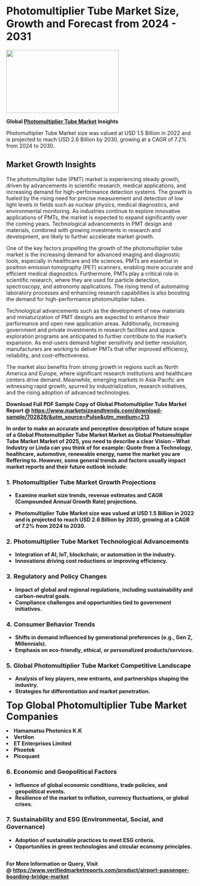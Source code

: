 <H1>Photomultiplier Tube Market Size, Growth and Forecast from 2024 - 2031</H1><img class="aligncenter size-medium wp-image-584254" src="https://thirdeyenews.in/wp-content/uploads/2024/09/Global-Market-Research-300x168.jpeg" alt="" width="300" height="168" /><p><strong>Global&nbsp;<a href="https://www.marketsizeandtrends.com/download-sample/702828/&amp;utm_source=Pulse&amp;utm_medium=213">Photomultiplier Tube Market</a> Insights</strong></p><p>Photomultiplier Tube Market size was valued at USD 1.5 Billion in 2022 and is projected to reach USD 2.6 Billion by 2030, growing at a CAGR of 7.2% from 2024 to 2030.</p><p><h2>Market Growth Insights</h2> <p>The photomultiplier tube (PMT) market is experiencing steady growth, driven by advancements in scientific research, medical applications, and increasing demand for high-performance detection systems. The growth is fueled by the rising need for precise measurement and detection of low light levels in fields such as nuclear physics, medical diagnostics, and environmental monitoring. As industries continue to explore innovative applications of PMTs, the market is expected to expand significantly over the coming years. Technological advancements in PMT design and materials, combined with growing investments in research and development, are likely to further accelerate market growth.</p> <p><strong></strong></p> <p>One of the key factors propelling the growth of the photomultiplier tube market is the increasing demand for advanced imaging and diagnostic tools, especially in healthcare and life sciences. PMTs are essential in positron emission tomography (PET) scanners, enabling more accurate and efficient medical diagnostics. Furthermore, PMTs play a critical role in scientific research, where they are used for particle detection, spectroscopy, and astronomy applications. The rising trend of automating laboratory processes and enhancing research capabilities is also boosting the demand for high-performance photomultiplier tubes.</p> <p>Technological advancements such as the development of new materials and miniaturization of PMT designs are expected to enhance their performance and open new application areas. Additionally, increasing government and private investments in research facilities and space exploration programs are anticipated to further contribute to the market’s expansion. As end-users demand higher sensitivity and better resolution, manufacturers are working to deliver PMTs that offer improved efficiency, reliability, and cost-effectiveness.</p> <p>The market also benefits from strong growth in regions such as North America and Europe, where significant research institutions and healthcare centers drive demand. Meanwhile, emerging markets in Asia-Pacific are witnessing rapid growth, spurred by industrialization, research initiatives, and the rising adoption of advanced technologies.</p> <p><strong></p><p><span class=""><strong>Download Full PDF Sample Copy of Global Photomultiplier Tube Market Report</strong> @ <a href="https://www.marketsizeandtrends.com/download-sample/702828/&amp;utm_source=Pulse&amp;utm_medium=213" target="_blank">https://www.marketsizeandtrends.com/download-sample/702828/&amp;utm_source=Pulse&amp;utm_medium=213</a></span></p><p>In order to make an accurate and perceptive description of future scope of a Global&nbsp;Photomultiplier Tube Market Market as Global&nbsp;Photomultiplier Tube Market Market of 2025, you need to describe a clear Vision &ndash; What Industry or Linda can you think of for example: Quote from a Technology, healthcare, automotive, renewable energy, name the market you are Reffering to. However, some general trends and factors usually impact market reports and their future outlook include:</p><h3>1.&nbsp;<strong>Photomultiplier Tube Market Growth Projections</strong></h3><ul><li>Examine market size trends, revenue estimates and CAGR (Compounded Annual Growth Rate) projections.</li><li><p>Photomultiplier Tube Market size was valued at USD 1.5 Billion in 2022 and is projected to reach USD 2.6 Billion by 2030, growing at a CAGR of 7.2% from 2024 to 2030.</p></li></ul><h3>2.&nbsp;<strong>Photomultiplier Tube Market Technological Advancements</strong></h3><ul><li>Integration of AI, IoT, blockchain, or automation in the industry.</li><li>Innovations driving cost reductions or improving efficiency.</li></ul><h3>3.&nbsp;<strong>Regulatory and Policy Changes</strong></h3><ul><li>Impact of global and regional regulations, including sustainability and carbon-neutral goals.</li><li>Compliance challenges and opportunities tied to government initiatives.</li></ul><h3>4.&nbsp;<strong>Consumer Behavior Trends</strong></h3><ul><li>Shifts in demand influenced by generational preferences (e.g., Gen Z, Millennials).</li><li>Emphasis on eco-friendly, ethical, or personalized products/services.</li></ul><h3>5.&nbsp;<strong>Global Photomultiplier Tube Market Competitive Landscape</strong></h3><ul><li>Analysis of key players, new entrants, and partnerships shaping the industry.</li><li>Strategies for differentiation and market penetration.</li></ul><p data-pm-slice="1 1 []"><span style="color: inherit; font-family: inherit; font-size: 25px;">Top Global Photomultiplier Tube Market Companies</span></p><div class="" data-test-id=""><p><li>Hamamatsu Photonics K.K</li><li> Vertilon</li><li> ET Enterprises Limited</li><li> Phoetek</li><li> Picoquant</li></p></div><h3>6.&nbsp;<strong>Economic and Geopolitical Factors</strong></h3><ul><li>Influence of global economic conditions, trade policies, and geopolitical events.</li><li>Resilience of the market to inflation, currency fluctuations, or global crises.</li></ul><h3>7.&nbsp;<strong>Sustainability and ESG (Environmental, Social, and Governance)</strong></h3><ul><li>Adoption of sustainable practices to meet ESG criteria.</li><li>Opportunities in green technologies and circular economy principles.</li></ul><h2><strong style="font-size: 14px;">For More Information or Query, Visit @&nbsp;</strong><a style="background-color: #ffffff; font-size: 14px;" href="https://www.marketsizeandtrends.com/report/photomultiplier-tube-market/" target="_blank">https://www.verifiedmarketreports.com/product/airport-passenger-boarding-bridge-market</a></h2>
